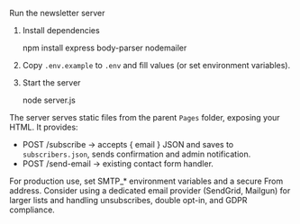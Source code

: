 Run the newsletter server

1. Install dependencies

   npm install express body-parser nodemailer

2. Copy `.env.example` to `.env` and fill values (or set environment variables).

3. Start the server

   node server.js

The server serves static files from the parent `Pages` folder, exposing your HTML. It provides:

- POST /subscribe  -> accepts { email } JSON and saves to `subscribers.json`, sends confirmation and admin notification.
- POST /send-email -> existing contact form handler.

For production use, set SMTP_* environment variables and a secure From address. Consider using a dedicated email provider (SendGrid, Mailgun) for larger lists and handling unsubscribes, double opt-in, and GDPR compliance.
